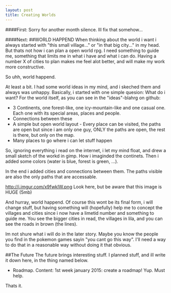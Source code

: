 ```yaml
---
layout: post
title: Creating Worlds
---
```


####First: Sorry for another month silence. Ill fix that somehow...

####Next: 
##WORLD HAPPEND
When thinking about the world i want i always started with "this small village..." or "in that big city..." in my head.
But thats not how i can plan a open world rpg. I need  something to guide me, something that limits me in what i have and what i can do.
Having a number X of cities to plan makes me feel alot better, and will make my work more constructive.

So uhh, world happend.

At least a bit. I had some world ideas in my mind, and i skeched them and always was unhappy.
Basically, i started with one simple quesion: What do i want? For the world itself, as you can see in the "ideas"-blahrg on github:
* 3 Continents, one forest-like, one icy-mountain-like and one casual one. Each one with its special areas, places and people.
* Connections between these
* A simple but open world layout - Every place can be visited, the paths are open but since i am only one guy, ONLY the paths are open, the rest is there, but only on the map.
* Many places to go where i can let stuff happen

So, ignoring everything i read on the internet, i let my mind float, and drew a small sketch of the workd in gimp. How i imaginded the continets.
Then i added some colors (water is blue, forest is green, ...).

In the end i added cities and connections between them. The paths visible are also the only paths that are accessable.

http://i.imgur.com/x9fwkIW.png Look here, but be aware that this image is HUGE (5mb)

And hurray, world happend. Of course this wont be its final form, i will change stuff, but having something will (hopefully) help me to concept the villages and cities since i now have a limetid number and something to guide me.
You see the bigger cities in read, the villages in lila, and you can see the roads in brown (the lines). 

Im not shure what i will do in the later story. Maybe you know the people you find in the pokemon games sayin "you cant go this way".
I'll need a way to do that in a reasonable way without doing it that obvious. 

##The Future
The future brings interesting stuff. I planned stuff, and ill write it down here, in the thing named below.
* Roadmap. Content: 1st week january 2015: create a roadmap!
Yup. Must help.

Thats it. 
